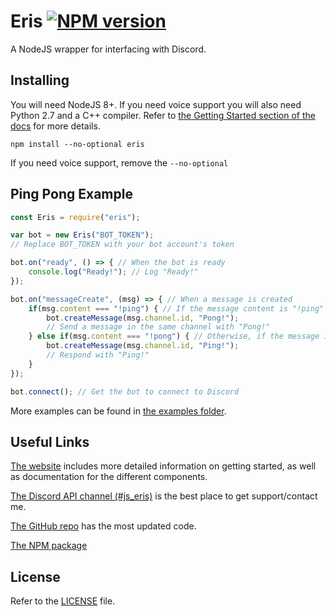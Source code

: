 Eris [![NPM version](https://img.shields.io/npm/v/eris.svg?style=flat-square)](https://npmjs.com/package/eris)
====

A NodeJS wrapper for interfacing with Discord.

Installing
----------

You will need NodeJS 8+. If you need voice support you will also need Python 2.7 and a C++ compiler. Refer to [the Getting Started section of the docs](https://abal.moe/Eris/docs.html) for more details.

```
npm install --no-optional eris
```

If you need voice support, remove the `--no-optional`

Ping Pong Example
-----------------

```js
const Eris = require("eris");

var bot = new Eris("BOT_TOKEN");
// Replace BOT_TOKEN with your bot account's token

bot.on("ready", () => { // When the bot is ready
    console.log("Ready!"); // Log "Ready!"
});

bot.on("messageCreate", (msg) => { // When a message is created
    if(msg.content === "!ping") { // If the message content is "!ping"
        bot.createMessage(msg.channel.id, "Pong!");
        // Send a message in the same channel with "Pong!"
    } else if(msg.content === "!pong") { // Otherwise, if the message is "!pong"
        bot.createMessage(msg.channel.id, "Ping!");
        // Respond with "Ping!"
    }
});

bot.connect(); // Get the bot to connect to Discord
```

More examples can be found in [the examples folder](https://github.com/abalabahaha/eris/tree/master/examples).

Useful Links
------------

[The website](https://abal.moe/Eris) includes more detailed information on getting started, as well as documentation for the different components.

[The Discord API channel (#js_eris)](https://abal.moe/Eris/invite) is the best place to get support/contact me.

[The GitHub repo](https://github.com/abalabahaha/eris) has the most updated code.

[The NPM package](https://npmjs.com/package/eris)

License
-------

Refer to the [LICENSE](LICENSE) file.
